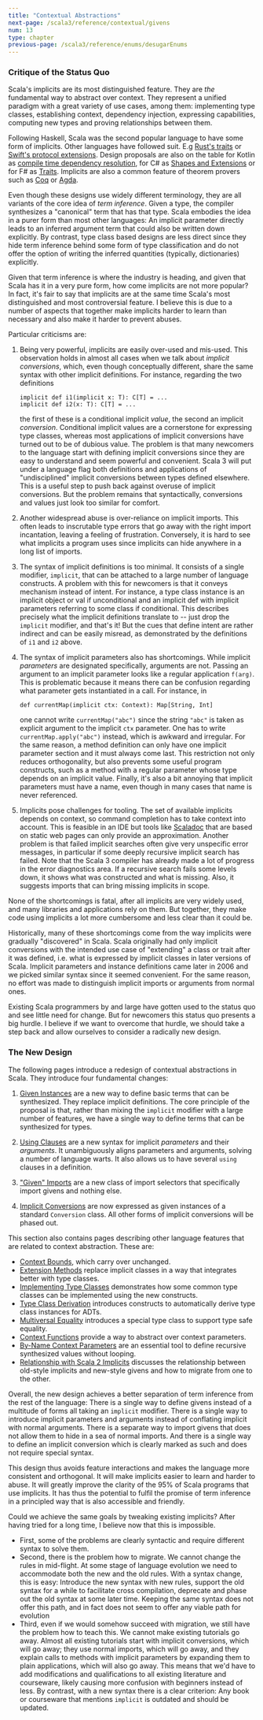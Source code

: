 ```yaml
---
title: "Contextual Abstractions"
next-page: /scala3/reference/contextual/givens
num: 13
type: chapter
previous-page: /scala3/reference/enums/desugarEnums
---
```


<!-- THIS FILE HAS BEEN GENERATED BY SCALADOC PREPROCESSOR.
    The whole process of generation the docs can be found under this README: https://github.com/lampepfl/dotty/blob/master/docs/README.md
    The source file can be found here https://github.com/lampepfl/dotty/edit/master/docs/docs/reference/contextual.md
    NOTE THAT ANY CHANGES TO THIS FILE WILL BE OVERRIDEN BY PREPROCESSOR.
-->

### Critique of the Status Quo

Scala's implicits are its most distinguished feature. They are _the_ fundamental way to abstract over context. They represent a unified paradigm with a great variety of use cases, among them: implementing type classes, establishing context, dependency injection, expressing capabilities, computing new types and proving relationships between them.

Following Haskell, Scala was the second popular language to have some form of implicits. Other languages have followed suit. E.g [Rust's traits](https://doc.rust-lang.org/rust-by-example/trait.html) or [Swift's protocol extensions](https://docs.swift.org/swift-book/LanguageGuide/Protocols.html#ID521). Design proposals are also on the table for Kotlin as [compile time dependency resolution](https://github.com/Kotlin/KEEP/blob/e863b25f8b3f2e9b9aaac361c6ee52be31453ee0/proposals/compile-time-dependency-resolution.md), for C# as [Shapes and Extensions](https://github.com/dotnet/csharplang/issues/164)
or for F# as [Traits](https://github.com/MattWindsor91/visualfsharp/blob/hackathon-vs/examples/fsconcepts.md). Implicits are also a common feature of theorem provers such as [Coq](https://coq.inria.fr/refman/language/extensions/implicit-arguments.html) or [Agda](https://agda.readthedocs.io/en/latest/language/implicit-arguments.html).

Even though these designs use widely different terminology, they are all variants of the core idea of _term inference_. Given a type, the compiler synthesizes a "canonical" term that has that type. Scala embodies the idea in a purer form than most other languages: An implicit parameter directly leads to an inferred argument term that could also be written down explicitly. By contrast, type class based designs are less direct since they hide term inference behind some form of type classification and do not offer the option of writing the inferred quantities (typically, dictionaries) explicitly.

Given that term inference is where the industry is heading, and given that Scala has it in a very pure form, how come implicits are not more popular? In fact, it's fair to say that implicits are at the same time Scala's most distinguished and most controversial feature. I believe this is due to a number of aspects that together make implicits harder to learn than necessary and also make it harder to prevent abuses.

Particular criticisms are:

1. Being very powerful, implicits are easily over-used and mis-used. This observation holds in almost all cases when we talk about _implicit conversions_, which, even though conceptually different, share the same syntax with other implicit definitions. For instance, regarding the two definitions

   <div class="snippet" scala-snippet ><div class="buttons"></div><pre><code class="language-scala"><span id="0" class="" >implicit def i1(implicit x: T): C[T] = ...
   </span><span id="1" class="" >implicit def i2(x: T): C[T] = ...
   </span></code></pre></div>

   the first of these is a conditional implicit _value_, the second an implicit _conversion_. Conditional implicit values are a cornerstone for expressing type classes, whereas most applications of implicit conversions have turned out to be of dubious value. The problem is that many newcomers to the language start with defining implicit conversions since they are easy to understand and seem powerful and convenient. Scala 3 will put under a language flag both definitions and applications of "undisciplined" implicit conversions between types defined elsewhere. This is a useful step to push back against overuse of implicit conversions. But the problem remains that syntactically, conversions and values just look too similar for comfort.

2. Another widespread abuse is over-reliance on implicit imports. This often leads to inscrutable type errors that go away with the right import incantation, leaving a feeling of frustration. Conversely, it is hard to see what implicits a program uses since implicits can hide anywhere in a long list of imports.

3. The syntax of implicit definitions is too minimal. It consists of a single modifier, `implicit`, that can be attached to a large number of language constructs. A problem with this for newcomers is that it conveys mechanism instead of intent. For instance, a type class instance is an implicit object or val if unconditional and an implicit def with implicit parameters referring to some class if conditional. This describes precisely what the implicit definitions translate to -- just drop the `implicit` modifier, and that's it! But the cues that define intent are rather indirect and can be easily misread, as demonstrated by the definitions of `i1` and `i2` above.

4. The syntax of implicit parameters also has shortcomings. While implicit _parameters_ are designated specifically, arguments are not. Passing an argument to an implicit parameter looks like a regular application `f(arg)`. This is problematic because it means there can be confusion regarding what parameter gets instantiated in a call. For instance, in

   <div class="snippet" scala-snippet ><div class="buttons"></div><pre><code class="language-scala"><span id="0" class="" >def currentMap(implicit ctx: Context): Map[String, Int]
   </span></code></pre></div>

   one cannot write `currentMap("abc")` since the string `"abc"` is taken as explicit argument to the implicit `ctx` parameter. One has to write `currentMap.apply("abc")` instead, which is awkward and irregular. For the same reason, a method definition can only have one implicit parameter section and it must always come last. This restriction not only reduces orthogonality, but also prevents some useful program constructs, such as a method with a regular parameter whose type depends on an implicit value. Finally, it's also a bit annoying that implicit parameters must have a name, even though in many cases that name is never referenced.

5. Implicits pose challenges for tooling. The set of available implicits depends on context, so command completion has to take context into account. This is feasible in an IDE but tools like [Scaladoc](https://docs.scala-lang.org/overviews/scaladoc/overview.html) that are based on static web pages can only provide an approximation. Another problem is that failed implicit searches often give very unspecific error messages, in particular if some deeply recursive implicit search has failed. Note that the Scala 3 compiler has already made a lot of progress in the error diagnostics area. If a recursive search fails some levels down, it shows what was constructed and what is missing. Also, it suggests imports that can bring missing implicits in scope.

None of the shortcomings is fatal, after all implicits are very widely used, and many libraries and applications rely on them. But together, they make code using implicits a lot more cumbersome and less clear than it could be.

Historically, many of these shortcomings come from the way implicits were gradually "discovered" in Scala. Scala originally had only implicit conversions with the intended use case of "extending" a class or trait after it was defined, i.e. what is expressed by implicit classes in later versions of Scala. Implicit parameters and instance definitions came later in 2006 and we picked similar syntax since it seemed convenient. For the same reason, no effort was made to distinguish implicit imports or arguments from normal ones.

Existing Scala programmers by and large have gotten used to the status quo and see little need for change. But for newcomers this status quo presents a big hurdle. I believe if we want to overcome that hurdle, we should take a step back and allow ourselves to consider a radically new design.

### The New Design

The following pages introduce a redesign of contextual abstractions in Scala. They introduce four fundamental changes:

1. [Given Instances](./contextual/givens.html) are a new way to define basic terms that can be synthesized.  They replace implicit definitions. The core principle of the proposal is that, rather than mixing the `implicit` modifier with a large number of features, we have a single way to define terms that can be synthesized for types.

2. [Using Clauses](./contextual/using-clauses.html) are a new syntax for implicit _parameters_ and their _arguments_. It unambiguously aligns parameters and arguments, solving a number of language warts. It also allows us to have several `using` clauses in a definition.

3. ["Given" Imports](./contextual/given-imports.html) are a new class of import selectors that specifically import
   givens and nothing else.

4. [Implicit Conversions](./contextual/conversions.html) are now expressed as given instances of a standard `Conversion` class. All other forms of implicit conversions will be phased out.

This section also contains pages describing other language features that are related to context abstraction. These are:

- [Context Bounds](./contextual/context-bounds.html), which carry over unchanged.
- [Extension Methods](./contextual/extension-methods.html) replace implicit classes in a way that integrates better with type classes.
- [Implementing Type Classes](./contextual/type-classes.html) demonstrates how some common type classes can be implemented using the new constructs.
- [Type Class Derivation](./contextual/derivation.html) introduces constructs to automatically derive type class instances for ADTs.
- [Multiversal Equality](./contextual/multiversal-equality.html) introduces a special type class to support type safe equality.
- [Context Functions](./contextual/context-functions.html) provide a way to abstract over context parameters.
- [By-Name Context Parameters](./contextual/by-name-context-parameters.html) are an essential tool to define recursive synthesized values without looping.
- [Relationship with Scala 2 Implicits](./contextual/relationship-implicits.html) discusses the relationship between old-style implicits and new-style givens and how to migrate from one to the other.

Overall, the new design achieves a better separation of term inference from the rest of the language: There is a single way to define givens instead of a multitude of forms all taking an `implicit` modifier. There is a single way to introduce implicit parameters and arguments instead of conflating implicit with normal arguments. There is a separate way to import givens that does not allow them to hide in a sea of normal imports. And there is a single way to define an implicit conversion which is clearly marked as such and does not require special syntax.

This design thus avoids feature interactions and makes the language more consistent and orthogonal. It will make implicits easier to learn and harder to abuse. It will greatly improve the clarity of the 95% of Scala programs that use implicits. It has thus the potential to fulfil the promise of term inference in a principled way that is also accessible and friendly.

Could we achieve the same goals by tweaking existing implicits? After having tried for a long time, I believe now that this is impossible.

- First, some of the problems are clearly syntactic and require different syntax to solve them.
- Second, there is the problem how to migrate. We cannot change the rules in mid-flight. At some stage of language evolution we need to accommodate both the new and the old rules. With a syntax change, this is easy: Introduce the new syntax with new rules, support the old syntax for a while to facilitate cross compilation, deprecate and phase out the old syntax at some later time. Keeping the same syntax does not offer this path, and in fact does not seem to offer any viable path for evolution
- Third, even if we would somehow succeed with migration, we still have the problem
  how to teach this. We cannot make existing tutorials go away. Almost all existing tutorials start with implicit conversions, which will go away; they use normal imports, which will go away, and they explain calls to methods with implicit parameters by expanding them to plain applications, which will also go away. This means that we'd have
  to add modifications and qualifications to all existing literature and courseware, likely causing more confusion with beginners instead of less. By contrast, with a new syntax there is a clear criterion: Any book or courseware that mentions `implicit` is outdated and should be updated.

